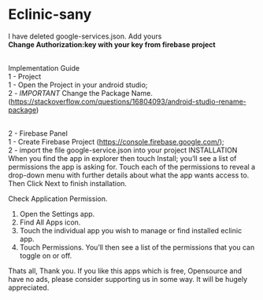 # Eclinic-sany

I have deleted google-services.json. Add yours
<br><b> Change Authorization:key with your key from firebase project</b>

<br>Implementation Guide 
<br>1 - Project
<br>1 - Open the Project in your android studio;
<br>2 - *IMPORTANT* Change the Package Name. (https://stackoverflow.com/questions/16804093/android-studio-rename-package)

<br>2 - Firebase Panel
<br>1 - Create Firebase Project (https://console.firebase.google.com/);
<br>2 - import the file google-service.json into your project
INSTALLATION
When you find the app in explorer then touch Install; you’ll see a list of permissions the app is asking for. Touch each of the permissions to reveal a drop-down menu with further details about what the app wants access to. Then Click Next to finish installation.

Check Application Permission.
1.	Open the Settings app.
2.	Find All Apps icon.
3.	Touch the individual app you wish to manage or find installed eclinic app.
4.	Touch Permissions. You’ll then see a list of the permissions that you can toggle on or off.

 

Thats all, Thank you. If you like this apps which is free, Opensource and have no ads, please consider supporting us in some way. It will be hugely appreciated.

